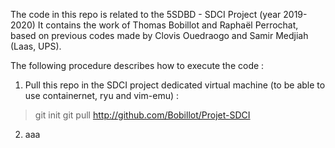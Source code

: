 The code in this repo is related to the 5SDBD - SDCI Project (year 2019-2020)
It contains the work of Thomas Bobillot and Raphaël Perrochat, based on previous codes made by Clovis Ouedraogo and Samir Medjiah (Laas, UPS).

The following procedure describes how to execute the code :

1. Pull this repo in the SDCI project dedicated virtual machine (to be able to use containernet, ryu and vim-emu) :
  > git init
  > git pull http://github.com/Bobillot/Projet-SDCI
2. aaa
